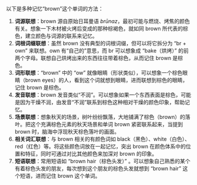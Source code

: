 以下是多种记忆“brown”这个单词的方法：
1. **词源联想**：brown 源自原始日耳曼语 *brūnaz*，最初可能与燃烧、烤焦的颜色有关。想象一下木材被火烤后变成的那种棕褐色，就如同 brown 所代表的棕色，建立颜色与词源的联系来记忆。
2. **词根词缀联想**：虽然 brown 没有典型的词根词缀，但可以将它拆分为 “br + own” 来联想。own 有“自己的”意思，而 br 可以想象成 “bake（烘烤）” 的前两个字母。联想自己烘烤出来的东西往往带着棕色，从而记住 brown 是棕色。
3. **词形联想**：“brown” 中的 “ow” 就像眼睛（形状类似），可以想象一个棕色眼睛（brown eyes）的人，看到这个词就想到眼睛，进而联想到棕色的眼睛，记住 brown 是棕色。
4. **发音联想**：brown 发音类似“不润”。可以想象如果一个东西表面是棕色，可能是因为干燥不润，由发音“不润”联系到棕色这种相对干燥的颜色印象，帮助记忆。
5. **场景联想**：想象秋天的场景，树叶纷纷飘落，大地铺满了棕色（brown）的落叶。把这个充满棕色元素的秋天场景和单词 brown 紧密联系起来，当提到 brown 时，脑海中浮现秋天棕色落叶的画面。
6. **相关词汇联想**：与 brown 相关的有颜色词如 black（黑色）、white（白色）、red（红色）等。将这些颜色词放在一起记忆，突出 brown 在颜色体系中的位置和特征，同时可通过对比其他颜色来加深对 brown 的印象。
7. **短语联想**：常用短语如 “brown hair（棕色头发）” 。可以想象自己熟悉的某个有着棕色头发的朋友，每次想到这个朋友的棕色头发就想到 “brown hair” 这个短语，进而记住 brown 这个单词。 